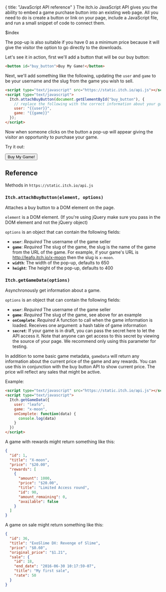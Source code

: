 {
  title: "JavaScript API reference"
}
The itch.io JavaScript API gives you the ability to embed a game purchase
button into an existing web page. All you need to do is create a button or link
on your page, include a JavaScript file, and run a small snippet of code to
connect them.

$index

The pop-up is also suitable if you have 0 as a minimum price because it will
give the visitor the option to go directly to the downloads.

Let's see it in action, first we'll add a button that will be our buy button:

```html
<button id="buy_button">Buy My Game!</button>
```

Next, we'll add something like the following, updating the `user` and
`game` to be your username and the slug from the game you wish to sell.

```html
<script type="text/javascript" src="https://static.itch.io/api.js"></script>
<script type="text/javascript">
  Itch.attachBuyButton(document.getElementById("buy_button"), {
    // replace the following with the correct information about your game
    user: "{{user}}",
    game: "{{game}}"
  });
</script>
```


Now when someone clicks on the button a pop-up will appear giving the visitor
an opportunity to purchase your game.

Try it out:

<button id="buy_button">Buy My Game!</button>

## Reference

Methods in `https://static.itch.io/api.js`

### `Itch.attachBuyButton(element, options)`

Attaches a buy button to a DOM element on the page.

`element` is a DOM element. (If you're using jQuery make sure you pass in the
DOM element and not the jQuery object)

`options` is an object that can contain the following fields:

* **`user`**: *Required* The username of the game seller
* **`game`**: *Required* The slug of the game, the slug is the name of the game
  from the URL of the game. For example, if your game's URL is
  http://leafo.itch.io/x-moon then the slug is `x-moon`.
* **`width`**: The width of the pop-up, defaults to 650
* **`height`**: The height of the pop-up, defaults to 400

### `Itch.getGameData(options)`

Asynchronously get information about a game.

`options` is an object that can contain the following fields:

* **`user`**: *Required* The username of the game seller
* **`game`**: *Required* The slug of the game, see above for an example
* **`onComplete`**: *Required* A function to call when the game information is loaded. Receives one argument: a hash table of game information
* **`secret`**: If your game is in draft, you can pass the secret here to let the API access it. Note that anyone can get access to this secret by viewing the source of your page. We recommend only using this parameter for testing.

In addition to some basic game metadata, `gameData` will return any information
about the current price of the game and any rewards. You can use this in
conjunction with the buy button API to show current price. The price will
reflect any sales that might be active.

Example: 

```html
<script type="text/javascript" src="https://static.itch.io/api.js"></script>
<script type="text/javascript">
  Itch.getGameData({
    user: "leafo",
    game: "x-moon",
    onComplete: function(data) {
      console.log(data)
    }
  })
</script>
```

A game with rewards might return something like this:

```json
{
  "id": 1,
  "title": "X-moon",
  "price": "$20.00",
  "rewards": [
    {
      "amount": 1000,
      "price": "$20.00",
      "title": "Limited Access round",
      "id": 90,
      "amount_remaining": 0,
      "available": false
    }
  ]
}
```


A game on sale might return something like this:


```json
{
  "id": 36,
  "title": "ExoSlime DX: Revenge of Slime",
  "price": "$0.60",
  "original_price": "$1.21",
  "sale": {
    "id": 18,
    "end_date": "2016-06-30 10:17:59-07",
    "title": "My first sale",
    "rate": 50
  }
}
```
